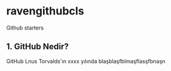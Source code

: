 # ravengithubcls

Github starters


## 1. GitHub Nedir?
GitHub Lnus Torvalds'ın xxxx yılında blaşblaşfblmaşflasşfbnaşn 
